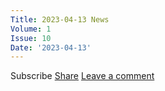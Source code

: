 ```yaml
---
Title: 2023-04-13 News
Volume: 1
Issue: 10
Date: '2023-04-13'
---
```

Subscribe
[Share](https://johto.substack.com/p/vol1-10?utm_source=substack&utm_medium=email&utm_content=share&action=share)
[Leave a comment](https://johto.substack.com/p/vol1-10/comments)